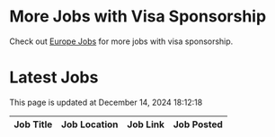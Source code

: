 # More Jobs with Visa Sponsorship

Check out [Europe Jobs](https://github.com/sureshparimi/europejobs#latest-jobs) for more jobs with visa sponsorship.

# Latest Jobs

This page is updated at December 14, 2024 18:12:18

| Job Title | Job Location | Job Link | Job Posted |
| --- | --- | --- | --- |
